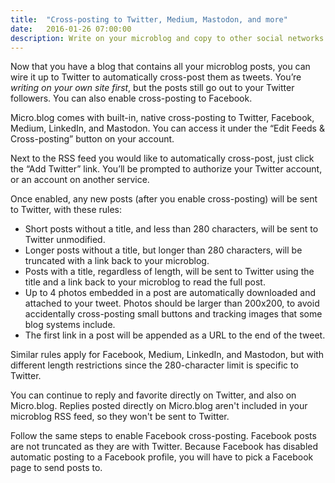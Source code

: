 ```yaml
---
title:  "Cross-posting to Twitter, Medium, Mastodon, and more"
date:   2016-01-26 07:00:00
description: Write on your microblog and copy to other social networks.
---
```


Now that you have a blog that contains all your microblog posts, you can wire it up to Twitter to automatically cross-post them as tweets. You’re _writing on your own site first_, but the posts still go out to your Twitter followers. You can also enable cross-posting to Facebook.

Micro.blog comes with built-in, native cross-posting to Twitter, Facebook, Medium, LinkedIn, and Mastodon. You can access it under the “Edit Feeds & Cross-posting” button on your account.

Next to the RSS feed you would like to automatically cross-post, just click the “Add Twitter” link. You’ll be prompted to authorize your Twitter account, or an account on another service.

Once enabled, any new posts (after you enable cross-posting) will be sent to Twitter, with these rules:

* Short posts without a title, and less than 280 characters, will be sent to Twitter unmodified.
* Longer posts without a title, but longer than 280 characters, will be truncated with a link back to your microblog.
* Posts with a title, regardless of length, will be sent to Twitter using the title and a link back to your microblog to read the full post.
* Up to 4 photos embedded in a post are automatically downloaded and attached to your tweet. Photos should be larger than 200x200, to avoid accidentally cross-posting small buttons and tracking images that some blog systems include.
* The first link in a post will be appended as a URL to the end of the tweet.

Similar rules apply for Facebook, Medium, LinkedIn, and Mastodon, but with different length restrictions since the 280-character limit is specific to Twitter.

You can continue to reply and favorite directly on Twitter, and also on Micro.blog. Replies posted directly on Micro.blog aren't included in your microblog RSS feed, so they won't be sent to Twitter.

Follow the same steps to enable Facebook cross-posting. Facebook posts are not truncated as they are with Twitter. Because Facebook has disabled automatic posting to a Facebook profile, you will have to pick a Facebook page to send posts to.
